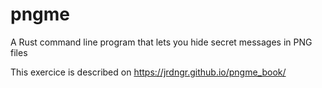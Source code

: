 # pngme

A Rust command line program that lets you hide secret messages in PNG files

This exercice is described on https://jrdngr.github.io/pngme_book/
